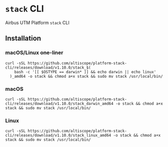 # `stack` CLI
Airbus UTM Platform `stack` CLI

## Installation

### macOS/Linux one-liner 
```
curl -sSL https://github.com/altiscope/platform-stack-cli/releases/download/v1.10.0/stack_$(
    bash -c '[[ $OSTYPE == darwin* ]] && echo darwin || echo linux'
  )_amd64 -o stack && chmod a+x stack && sudo mv stack /usr/local/bin/
```

### macOS
```
curl -sSL https://github.com/altiscope/platform-stack-cli/releases/download/v1.10.0/stack_darwin_amd64 -o stack && chmod a+x stack && sudo mv stack /usr/local/bin/
```

### Linux
```
curl -sSL https://github.com/altiscope/platform-stack-cli/releases/download/v1.10.0/stack_linux_amd64 -o stack && chmod a+x stack && sudo mv stack /usr/local/bin/
```
